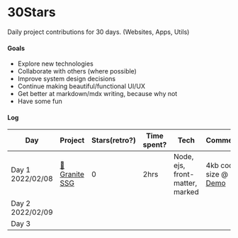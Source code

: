 # 30Stars
 Daily project contributions for 30 days. (Websites, Apps, Utils)

#### Goals
- Explore new technologies
- Collaborate with others (where possible)
- Improve system design decisions
- Continue making beautiful/functional UI/UX 
- Get better at markdown/mdx writing, because why not
- Have some fun

#### Log

| Day   | Project     | Stars(retro?) | Time spent? | Tech |Comments|
|-------|-------------|---------------|-------------|------|--------|
| Day 1 2022/02/08 | [🗻Granite SSG](https://github.com/kolism/Granite)| 0 |   2hrs        |Node, ejs, front-matter, marked             | 4kb code size @ [Demo](https://granite.vercel.app/) |
| Day 2 2022/02/09 |  |               |             |      |        |
| Day 3 |  |               |             |      |        |
